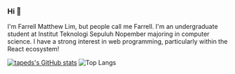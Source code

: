 ### Hi 👋

I'm Farrell Matthew Lim, but people call me Farrell. I'm an undergraduate student at Institut Teknologi Sepuluh Nopember majoring in computer science. I have a strong interest in web programming, particularly within the React ecosystem!

[![tapeds's GitHub stats](https://github-readme-stats-git-master-tapeds.vercel.app/api?username=tapeds&hide=stars)](https://github-readme-stats-git-master-tapeds.vercel.app/)
![Top Langs](https://github-readme-stats-git-master-tapeds.vercel.app/api/top-langs/?username=tapeds&layout=compact)

